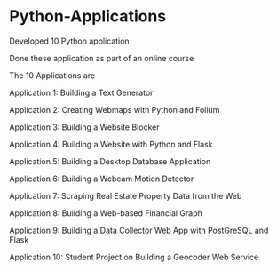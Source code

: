 # Python-Applications
Developed 10 Python application

Done these application as part of an online course 

The 10 Applications are 

Application 1: Building a Text Generator

Application 2: Creating Webmaps with Python and Folium

Application 3: Building a Website Blocker

Application 4: Building a Website with Python and Flask

Application 5: Building a Desktop Database Application

Application 6: Building a Webcam Motion Detector

Application 7: Scraping Real Estate Property Data from the Web

Application 8: Building a Web-based Financial Graph

Application 9: Building a Data Collector Web App with PostGreSQL and Flask

Application 10: Student Project on Building a Geocoder Web Service
